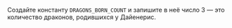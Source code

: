 Создайте константу `DRAGONS_BORN_COUNT` и запишите в неё число 3 — это количество драконов, родившихся у Дайенерис.
